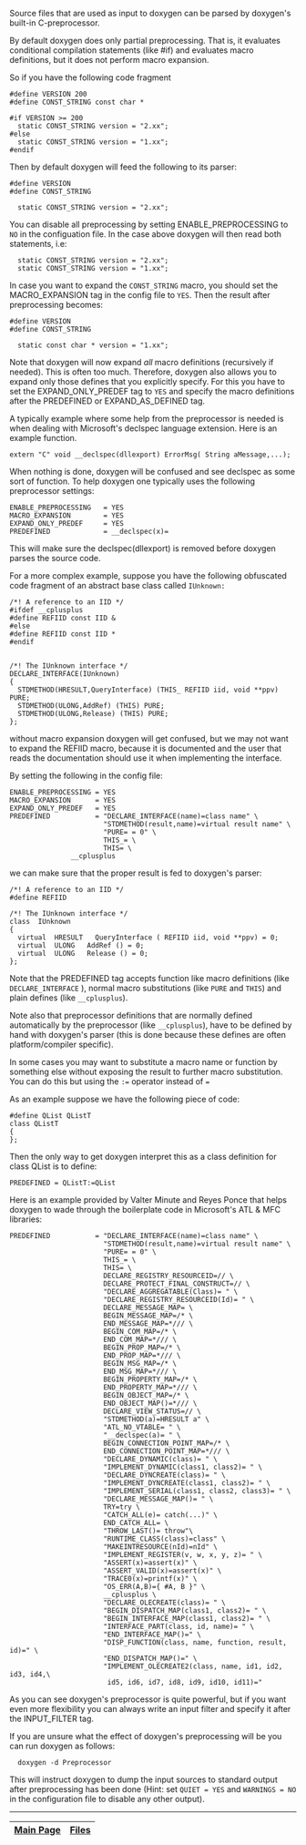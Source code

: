 Source files that are used as input to doxygen can be parsed by doxygen's built-in C-preprocessor.

By default doxygen does only partial preprocessing. That is, it evaluates conditional compilation statements (like #if) and evaluates macro definitions, but it does not perform macro expansion.

So if you have the following code fragment
```
#define VERSION 200
#define CONST_STRING const char *

#if VERSION >= 200
  static CONST_STRING version = "2.xx";
#else
  static CONST_STRING version = "1.xx";
#endif
```


Then by default doxygen will feed the following to its parser:

```
#define VERSION
#define CONST_STRING

  static CONST_STRING version = "2.xx";
```


You can disable all preprocessing by setting ENABLE\_PREPROCESSING  to `NO` in the configuation file. In the case above doxygen will then read both statements, i.e:

```
  static CONST_STRING version = "2.xx";
  static CONST_STRING version = "1.xx";
```


In case you want to expand the `CONST_STRING` macro, you should set the MACRO\_EXPANSION  tag in the config file to `YES`. Then the result after preprocessing becomes:

```
#define VERSION
#define CONST_STRING

  static const char * version = "1.xx";
```


Note that doxygen will now expand _all_ macro definitions (recursively if needed). This is often too much. Therefore, doxygen also allows you to expand only those defines that you explicitly specify. For this you have to set the EXPAND\_ONLY\_PREDEF  tag to `YES` and specify the macro definitions after the PREDEFINED  or EXPAND\_AS\_DEFINED  tag.

A typically example where some help from the preprocessor is needed is when dealing with Microsoft's declspec language extension. Here is an example function.

```
extern "C" void __declspec(dllexport) ErrorMsg( String aMessage,...);
```


When nothing is done, doxygen will be confused and see declspec as some sort of function. To help doxygen one typically uses the following preprocessor settings:

```
ENABLE_PREPROCESSING   = YES
MACRO_EXPANSION        = YES
EXPAND_ONLY_PREDEF     = YES
PREDEFINED             = __declspec(x)=
```


This will make sure the declspec(dllexport) is removed before doxygen parses the source code.

For a more complex example, suppose you have the following obfuscated code fragment of an abstract base class called `IUnknown:`

```
/*! A reference to an IID */
#ifdef __cplusplus
#define REFIID const IID &
#else
#define REFIID const IID *
#endif


/*! The IUnknown interface */
DECLARE_INTERFACE(IUnknown)
{
  STDMETHOD(HRESULT,QueryInterface) (THIS_ REFIID iid, void **ppv) PURE;
  STDMETHOD(ULONG,AddRef) (THIS) PURE;
  STDMETHOD(ULONG,Release) (THIS) PURE;
};
```


without macro expansion doxygen will get confused, but we may not want to expand the REFIID macro, because it is documented and the user that reads the documentation should use it when implementing the interface.

By setting the following in the config file:

```
ENABLE_PREPROCESSING = YES
MACRO_EXPANSION      = YES
EXPAND_ONLY_PREDEF   = YES
PREDEFINED           = "DECLARE_INTERFACE(name)=class name" \
                       "STDMETHOD(result,name)=virtual result name" \
                       "PURE= = 0" \
                       THIS_= \
                       THIS= \
		       __cplusplus
```


we can make sure that the proper result is fed to doxygen's parser:
```
/*! A reference to an IID */
#define REFIID

/*! The IUnknown interface */
class  IUnknown
{
  virtual  HRESULT   QueryInterface ( REFIID iid, void **ppv) = 0;
  virtual  ULONG   AddRef () = 0;
  virtual  ULONG   Release () = 0;
};
```


Note that the PREDEFINED  tag accepts function like macro definitions (like `DECLARE_INTERFACE` ), normal macro substitutions (like `PURE` and `THIS`) and plain defines (like `__cplusplus`).

Note also that preprocessor definitions that are normally defined automatically by the preprocessor (like `__cplusplus`), have to be defined by hand with doxygen's parser (this is done because these defines are often platform/compiler specific).

In some cases you may want to substitute a macro name or function by something else without exposing the result to further macro substitution. You can do this but using the `:=` operator instead of `=`

As an example suppose we have the following piece of code:
```
#define QList QListT
class QListT
{
};
```


Then the only way to get doxygen interpret this as a class definition for class QList is to define:
```
PREDEFINED = QListT:=QList
```


Here is an example provided by Valter Minute and Reyes Ponce that helps doxygen to wade through the boilerplate code in Microsoft's ATL & MFC libraries:

```
PREDEFINED           = "DECLARE_INTERFACE(name)=class name" \
                       "STDMETHOD(result,name)=virtual result name" \
                       "PURE= = 0" \
                       THIS_= \
                       THIS= \
                       DECLARE_REGISTRY_RESOURCEID=// \
                       DECLARE_PROTECT_FINAL_CONSTRUCT=// \
                       "DECLARE_AGGREGATABLE(Class)= " \
                       "DECLARE_REGISTRY_RESOURCEID(Id)= " \
                       DECLARE_MESSAGE_MAP= \
                       BEGIN_MESSAGE_MAP=/* \
                       END_MESSAGE_MAP=*/// \
                       BEGIN_COM_MAP=/* \
                       END_COM_MAP=*/// \
                       BEGIN_PROP_MAP=/* \
                       END_PROP_MAP=*/// \
                       BEGIN_MSG_MAP=/* \
                       END_MSG_MAP=*/// \
                       BEGIN_PROPERTY_MAP=/* \
                       END_PROPERTY_MAP=*/// \
                       BEGIN_OBJECT_MAP=/* \
                       END_OBJECT_MAP()=*/// \
                       DECLARE_VIEW_STATUS=// \
                       "STDMETHOD(a)=HRESULT a" \
                       "ATL_NO_VTABLE= " \
                       "__declspec(a)= " \
                       BEGIN_CONNECTION_POINT_MAP=/* \
                       END_CONNECTION_POINT_MAP=*/// \
                       "DECLARE_DYNAMIC(class)= " \
                       "IMPLEMENT_DYNAMIC(class1, class2)= " \
                       "DECLARE_DYNCREATE(class)= " \
                       "IMPLEMENT_DYNCREATE(class1, class2)= " \
                       "IMPLEMENT_SERIAL(class1, class2, class3)= " \
                       "DECLARE_MESSAGE_MAP()= " \
                       TRY=try \
                       "CATCH_ALL(e)= catch(...)" \
                       END_CATCH_ALL= \
                       "THROW_LAST()= throw"\
                       "RUNTIME_CLASS(class)=class" \
                       "MAKEINTRESOURCE(nId)=nId" \
                       "IMPLEMENT_REGISTER(v, w, x, y, z)= " \
                       "ASSERT(x)=assert(x)" \
                       "ASSERT_VALID(x)=assert(x)" \
                       "TRACE0(x)=printf(x)" \
                       "OS_ERR(A,B)={ #A, B }" \
                       __cplusplus \
                       "DECLARE_OLECREATE(class)= " \
                       "BEGIN_DISPATCH_MAP(class1, class2)= " \
                       "BEGIN_INTERFACE_MAP(class1, class2)= " \
                       "INTERFACE_PART(class, id, name)= " \
                       "END_INTERFACE_MAP()=" \
                       "DISP_FUNCTION(class, name, function, result, id)=" \
                       "END_DISPATCH_MAP()=" \
                       "IMPLEMENT_OLECREATE2(class, name, id1, id2, id3, id4,\
                        id5, id6, id7, id8, id9, id10, id11)="
```


As you can see doxygen's preprocessor is quite powerful, but if you want even more flexibility you can always write an input filter and specify it after the INPUT\_FILTER  tag.

If you are unsure what the effect of doxygen's preprocessing will be you can run doxygen as follows:
```
  doxygen -d Preprocessor
```
This will instruct doxygen to dump the input sources to standard output after preprocessing has been done (Hint: set `QUIET = YES` and `WARNINGS = NO` in the configuration file to disable any other output).




---
| [Main Page](Doxygen.md) | [Files](Doxygen_files.md) |
|:------------------------|:--------------------------|